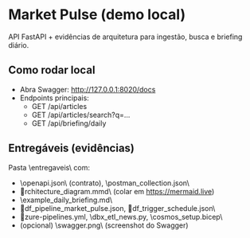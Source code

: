 ﻿# Market Pulse (demo local)

API FastAPI + evidências de arquitetura para ingestão, busca e briefing diário.

## Como rodar local
- Abra Swagger: http://127.0.0.1:8020/docs
- Endpoints principais:
  - GET /api/articles
  - GET /api/articles/search?q=...
  - GET /api/briefing/daily

## Entregáveis (evidências)
Pasta \entregaveis\ com:
- \openapi.json\ (contrato), \postman_collection.json\
- \rchitecture_diagram.mmd\ (colar em https://mermaid.live)
- \example_daily_briefing.md\
- \df_pipeline_market_pulse.json\, \df_trigger_schedule.json\
- \zure-pipelines.yml\, \dbx_etl_news.py\, \cosmos_setup.bicep\
- (opcional) \swagger.png\ (screenshot do Swagger)
